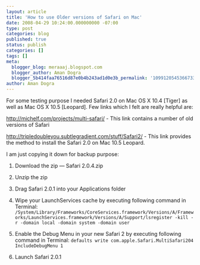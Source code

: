 ```yaml
---
layout: article
title: 'How to use Older versions of Safari on Mac'
date: 2008-04-29 10:24:00.000000000 -07:00
type: post
categories: blog
published: true
status: publish
categories: []
tags: []
meta:
  blogger_blog: meraaaj.blogspot.com
  blogger_author: Aman Dogra
  blogger_5b414faa76516d87e0b4b243ad1d0e3b_permalink: '1099120545366733969'
author: Aman Dogra
---
```


For some testing purpose I needed Safari 2.0 on Mac OS X 10.4
\[Tiger\] as well as Mac OS X 10.5 \[Leopard\]. Few links which I felt
are really helpful are:

<http://michelf.com/projects/multi-safari/> - This link contains a number
of old versions of Safari

<http://tripledoubleyou.subtlegradient.com/stuff/Safari2/> - This link
provides the method to install the Safari 2.0 on Mac 10.5 Leopard.

<!--more-->

I am just copying it down for backup purpose:

1. Download the zip — Safari 2.0.4.zip

2. Unzip the zip

3. Drag Safari 2.0.1 into your Applications folder

4. Wipe your LaunchServices cache by executing following command in
Terminal:
`
    /System/Library/Frameworks/CoreServices.framework/Versions/A/Frameworks/LaunchServices.framework/Versions/A/Support/lsregister -kill -r -domain local -domain system -domain user
`

5. Enable the Debug Menu in your new Safari 2 by executing following
command in Terminal:
`
    defaults write com.apple.Safari.MultiSafari204 IncludeDebugMenu 1
`

6. Launch Safari 2.0.1
